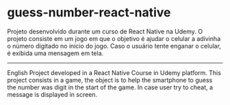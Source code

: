 # guess-number-react-native
Projeto desenvolvido durante um curso de React Native na Udemy.
O projeto consiste em um jogo em que o objetivo é ajudar o celular a adivinha o número digitado no início do jogo.
Caso o usuário tente enganar o celular, é exibida uma mensagem em tela.

----
English
Project developed in a React Native Course in Udemy platform.
This project consists in a game, the object is to help the smartphone to guess the number was digit in the start of the game.
In case user try to cheat, a message is displayed in screen.
